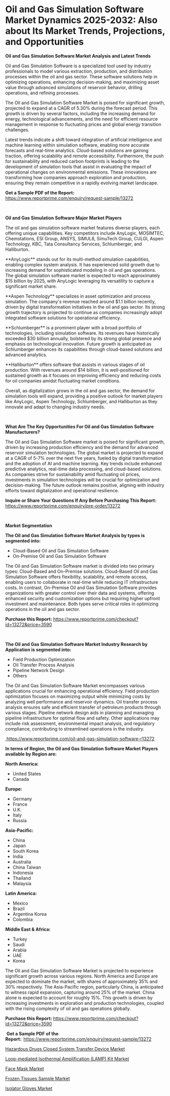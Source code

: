 <p><h1>Oil and Gas Simulation Software Market Dynamics 2025-2032: Also about Its Market Trends, Projections, and Opportunities</h1></p><p><strong>Oil and Gas Simulation Software Market Analysis and Latest Trends</strong></p>
<p><p>Oil and Gas Simulation Software is a specialized tool used by industry professionals to model various extraction, production, and distribution processes within the oil and gas sector. These software solutions help in optimizing operations, enhancing decision-making, and maximizing asset value through advanced simulations of reservoir behavior, drilling operations, and refining processes.</p><p>The Oil and Gas Simulation Software Market is poised for significant growth, projected to expand at a CAGR of 5.30% during the forecast period. This growth is driven by several factors, including the increasing demand for energy, technological advancements, and the need for efficient resource management in response to fluctuating prices and global energy transition challenges. </p><p>Latest trends indicate a shift toward integration of artificial intelligence and machine learning within simulation software, enabling more accurate forecasts and real-time analytics. Cloud-based solutions are gaining traction, offering scalability and remote accessibility. Furthermore, the push for sustainability and reduced carbon footprints is leading to the development of simulation tools that assist in evaluating the impact of operational changes on environmental emissions. These innovations are transforming how companies approach exploration and production, ensuring they remain competitive in a rapidly evolving market landscape.</p></p>
<p><strong>Get a Sample PDF of the Report:&nbsp;</strong> <a href="https://www.reportprime.com/enquiry/request-sample/13272?utm_campaign=63&utm_medium=2&utm_source=Github&utm_content=ia&utm_term=20032025&utm_id=oil-and-gas-simulation-software">https://www.reportprime.com/enquiry/request-sample/13272</a></p>
<p>&nbsp;</p>
<p><strong>Oil and Gas Simulation Software Major Market Players</strong></p>
<p><p>The oil and gas simulation software market features diverse players, each offering unique capabilities. Key competitors include AnyLogic, MOSIMTEC, Chemstations, ESI Group, ANSYS, SIMUL8, SimuTech Group, CULGI, Aspen Technology, KBC, Tata Consultancy Services, Schlumberger, and Halliburton.</p><p>**AnyLogic** stands out for its multi-method simulation capabilities, enabling complex system analysis. It has experienced solid growth due to increasing demand for sophisticated modeling in oil and gas operations. The global simulation software market is expected to reach approximately $15 billion by 2025, with AnyLogic leveraging its versatility to capture a significant market share.</p><p>**Aspen Technology** specializes in asset optimization and process simulation. The company's revenue reached around $1.1 billion recently, driven by digital transformation initiatives in the oil and gas sector. Its strong growth trajectory is projected to continue as companies increasingly adopt integrated software solutions for operational efficiency.</p><p>**Schlumberger** is a prominent player with a broad portfolio of technologies, including simulation software. Its revenues have historically exceeded $30 billion annually, bolstered by its strong global presence and emphasis on technological innovation. Future growth is anticipated as Schlumberger enhances its capabilities through cloud-based solutions and advanced analytics.</p><p>**Halliburton** offers software that assists in various stages of oil production. With revenues around $14 billion, it is well-positioned for sustained growth as it focuses on improving efficiency and reducing costs for oil companies amidst fluctuating market conditions.</p><p>Overall, as digitalization grows in the oil and gas sector, the demand for simulation tools will expand, providing a positive outlook for market players like AnyLogic, Aspen Technology, Schlumberger, and Halliburton as they innovate and adapt to changing industry needs.</p></p>
<p>&nbsp;</p>
<p><strong>What Are The Key Opportunities For Oil and Gas Simulation Software Manufacturers?</strong></p>
<p><p>The Oil and Gas Simulation Software market is poised for significant growth, driven by increasing production efficiency and the demand for advanced reservoir simulation technologies. The global market is projected to expand at a CAGR of 5-7% over the next five years, fueled by digital transformation and the adoption of AI and machine learning. Key trends include enhanced predictive analytics, real-time data processing, and cloud-based solutions. As companies strive for sustainability amid fluctuating oil prices, investments in simulation technologies will be crucial for optimization and decision-making. The future outlook remains positive, aligning with industry efforts toward digitalization and operational resilience.</p></p>
<p><strong>Inquire or Share Your Questions If Any Before Purchasing This Report:</strong> <a href="https://www.reportprime.com/enquiry/pre-order/13272?utm_campaign=63&utm_medium=2&utm_source=Github&utm_content=ia&utm_term=20032025&utm_id=oil-and-gas-simulation-software">https://www.reportprime.com/enquiry/pre-order/13272</a></p>
<p>&nbsp;</p>
<p><strong>Market Segmentation</strong></p>
<p><strong>The Oil and Gas Simulation Software Market Analysis by types is segmented into:</strong></p>
<p><ul><li>Cloud-Based Oil and Gas Simulation Software</li><li>On-Premise Oil and Gas Simulation Software</li></ul></p>
<p><p>The Oil and Gas Simulation Software market is divided into two primary types: Cloud-Based and On-Premise solutions. Cloud-Based Oil and Gas Simulation Software offers flexibility, scalability, and remote access, enabling users to collaborate in real-time while reducing IT infrastructure costs. In contrast, On-Premise Oil and Gas Simulation Software provides organizations with greater control over their data and systems, offering enhanced security and customization options but requiring higher upfront investment and maintenance. Both types serve critical roles in optimizing operations in the oil and gas sector.</p></p>
<p><strong>Purchase this Report:&nbsp;</strong><a href="https://www.reportprime.com/checkout?id=13272&price=3590&utm_campaign=63&utm_medium=2&utm_source=Github&utm_content=ia&utm_term=20032025&utm_id=oil-and-gas-simulation-software">https://www.reportprime.com/checkout?id=13272&price=3590</a></p>
<p>&nbsp;</p>
<p><strong>The Oil and Gas Simulation Software Market Industry Research by Application is segmented into:</strong></p>
<p><ul><li>Field Production Optimization</li><li>Oil Transfer Process Analysis</li><li>Pipeline Network Design</li><li>Others</li></ul></p>
<p><p>The Oil and Gas Simulation Software Market encompasses various applications crucial for enhancing operational efficiency. Field production optimization focuses on maximizing output while minimizing costs by analyzing well performance and reservoir dynamics. Oil transfer process analysis ensures safe and efficient transfer of petroleum products through various stages. Pipeline network design aids in planning and managing pipeline infrastructure for optimal flow and safety. Other applications may include risk assessment, environmental impact analysis, and regulatory compliance, contributing to streamlined operations in the industry.</p></p>
<p><a href="https://www.reportprime.com/oil-and-gas-simulation-software-r13272?utm_campaign=63&utm_medium=2&utm_source=Github&utm_content=ia&utm_term=20032025&utm_id=oil-and-gas-simulation-software">&nbsp;https://www.reportprime.com/oil-and-gas-simulation-software-r13272</a></p>
<p><strong>In terms of Region, the Oil and Gas Simulation Software Market Players available by Region are:</strong></p>
<p>
    <p> <strong> North America: </strong>
        <ul>
            <li>United States</li>
            <li>Canada</li>
        </ul>
        </p> 
    <p> <strong> Europe: </strong>
        <ul>
            <li>Germany</li>
            <li>France</li>
            <li>U.K.</li>
            <li>Italy</li>
            <li>Russia</li>
        </ul>
        </p> 
    <p> <strong> Asia-Pacific: </strong>
        <ul>
            <li>China</li>
            <li>Japan</li>
            <li>South Korea</li>
            <li>India</li>
            <li>Australia</li>
            <li>China Taiwan</li>
            <li>Indonesia</li>
            <li>Thailand</li>
            <li>Malaysia</li>
        </ul>
        </p> 
    <p> <strong> Latin America: </strong>
        <ul>
            <li>Mexico</li>
            <li>Brazil</li>
            <li>Argentina Korea</li>
            <li>Colombia</li>
        </ul>
        </p> 
    <p> <strong> Middle East & Africa: </strong>
        <ul>
            <li>Turkey</li>
            <li>Saudi</li>
            <li>Arabia</li>
            <li>UAE</li>
            <li>Korea</li>
        </ul>
    </p>
    </p>
<p><p>The Oil and Gas Simulation Software Market is projected to experience significant growth across various regions. North America and Europe are expected to dominate the market, with shares of approximately 35% and 30% respectively. The Asia-Pacific region, particularly China, is anticipated to witness rapid expansion, capturing around 25% of the market. China alone is expected to account for roughly 15%. This growth is driven by increasing investments in exploration and production technologies, coupled with the rising complexity of oil and gas operations globally.</p></p>
<p><strong>Purchase this Report: </strong><a href="https://www.reportprime.com/checkout?id=13272&price=3590&utm_campaign=63&utm_medium=2&utm_source=Github&utm_content=ia&utm_term=20032025&utm_id=oil-and-gas-simulation-software">https://www.reportprime.com/checkout?id=13272&price=3590</a></p>
<p>&nbsp;<strong>Get a Sample PDF of the Report:&nbsp;&nbsp;</strong><a href="https://www.reportprime.com/enquiry/request-sample/13272?utm_campaign=63&utm_medium=2&utm_source=Github&utm_content=ia&utm_term=20032025&utm_id=oil-and-gas-simulation-software">https://www.reportprime.com/enquiry/request-sample/13272</a></p>
<p><strong></strong></p>
<p><p><a href="https://github.com/jemmysolin5k/Market-Research-Report-List-1/blob/main/hazardous-drugs-closed-system-transfer-device-market.md?utm_campaign=63&utm_medium=2&utm_source=Github&utm_content=ia&utm_term=20032025&utm_id=oil-and-gas-simulation-software">Hazardous Drugs Closed System Transfer Device Market</a></p><p><a href="https://github.com/chlihakwatsi/Market-Research-Report-List-1/blob/main/loop-mediated-isothermal-amplification-lamp-kit-market.md?utm_campaign=63&utm_medium=2&utm_source=Github&utm_content=ia&utm_term=20032025&utm_id=oil-and-gas-simulation-software">Loop-mediated Isothermal Amplification (LAMP) Kit Market</a></p><p><a href="https://github.com/kaniselway4c/Market-Research-Report-List-1/blob/main/face-mask-market.md?utm_campaign=63&utm_medium=2&utm_source=Github&utm_content=ia&utm_term=20032025&utm_id=oil-and-gas-simulation-software">Face Mask Market</a></p><p><a href="https://github.com/rubiogruis0p/Market-Research-Report-List-1/blob/main/frozen-tissues-sample-market.md?utm_campaign=63&utm_medium=2&utm_source=Github&utm_content=ia&utm_term=20032025&utm_id=oil-and-gas-simulation-software">Frozen Tissues Sample Market</a></p><p><a href="https://github.com/sokurgleyde/Market-Research-Report-List-1/blob/main/isolator-gloves-market.md?utm_campaign=63&utm_medium=2&utm_source=Github&utm_content=ia&utm_term=20032025&utm_id=oil-and-gas-simulation-software">Isolator Gloves Market</a></p></p>